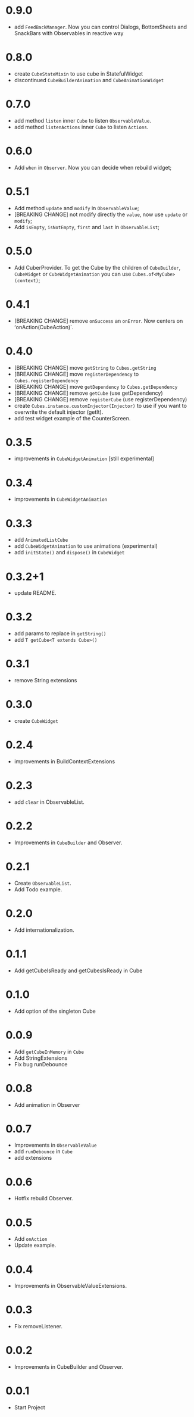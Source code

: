 # 0.9.0

- add `FeedBackManager`. Now you can control Dialogs, BottomSheets and SnackBars with Observables in reactive way

# 0.8.0

- create `CubeStateMixin` to use cube in StatefulWidget
- discontinued `CubeBuilderAnimation` and `CubeAnimationWidget`

# 0.7.0

- add method `listen` inner `Cube` to listen `ObservableValue`.
- add method `listenActions` inner `Cube` to listen `Actions`.

# 0.6.0

- Add `when` in `Observer`. Now you can decide when rebuild widget;

# 0.5.1

- Add method `update` and `modify` in `ObservableValue`;
- [BREAKING CHANGE] not modify directly the `value`, now use `update` or `modify`;
- Add `isEmpty`, `isNotEmpty`, `first` and `last` in `ObservableList`;

# 0.5.0

- Add CuberProvider. To get the Cube by the children of `CubeBuilder`, `CubeWidget` or `CubeWidgetAnimation` you can use `Cubes.of<MyCube>(context)`;

# 0.4.1

- [BREAKING CHANGE] remove `onSuccess` an `onError`. Now centers on ʻonAction(CubeAction)`.

# 0.4.0

- [BREAKING CHANGE] move `getString` to `Cubes.getString`
- [BREAKING CHANGE] move `registerDependency` to `Cubes.registerDependency`
- [BREAKING CHANGE] move `getDependency` to `Cubes.getDependency`
- [BREAKING CHANGE] remove `getCube` (use getDependency)
- [BREAKING CHANGE] remove `registerCube` (use registerDependency)
- create `Cubes.instance.customInjector(Injector)` to use if you want to overwrite the default injector (getIt).
- add test widget example of the CounterScreen.

# 0.3.5

- improvements in `CubeWidgetAnimation` [still experimental]

# 0.3.4

- improvements in `CubeWidgetAnimation`

# 0.3.3

- add `AnimatedListCube`
- add `CubeWidgetAnimation` to use animations (experimental)
- add `initState()` and `dispose()` in `CubeWidget`

# 0.3.2+1

- update README.

# 0.3.2

- add params to replace in `getString()`
- add `T getCube<T extends Cube>()`

# 0.3.1

- remove String extensions

# 0.3.0

- create `CubeWidget`

# 0.2.4

- improvements in BuildContextExtensions

# 0.2.3

- add `clear` in ObservableList.

# 0.2.2

- Improvements in `CubeBuilder` and Observer.

# 0.2.1

- Create `ObservableList`.
- Add Todo example.

# 0.2.0

- Add internationalization.

# 0.1.1

- Add getCubeIsReady and getCubesIsReady in Cube

# 0.1.0

- Add option of the singleton Cube

# 0.0.9

- Add `getCubeInMemory` in `Cube`
- Add StringExtensions
- Fix bug runDebounce

# 0.0.8

- Add animation in Observer

# 0.0.7

- Improvements in `ObservableValue`
- add `runDebounce` in `Cube`
- add extensions

# 0.0.6

- Hotfix rebuild Observer.

# 0.0.5

- Add `onAction`
- Update example.

# 0.0.4

- Improvements in ObservableValueExtensions.

# 0.0.3

- Fix removeListener.

# 0.0.2

- Improvements in CubeBuilder and Observer.

# 0.0.1

* Start Project
